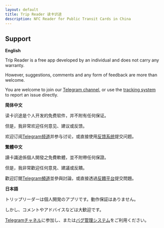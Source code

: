 ```yaml
---
layout: default
title: Trip Reader 读卡识途
description: NFC Reader for Public Transit Cards in China
---
```


## Support

**English**

Trip Reader is a free app developed by an individual and does not carry any warranty.

However, suggestions, comments and any form of feedback are more than welcome. 

You are welcome to join our [Telegram channel][channel], or use the [tracking system][issue] to report an issue directly.

**简体中文**

读卡识途是个人开发的免费软件，并不附有任何保证。

但是，我非常欢迎任何意见、建议或反馈。

欢迎订阅[Telegram频道][channel]并参与讨论，或直接使用[反馈系统][issue]提交问题。

**繁體中文**

讀卡識途係個人開發之免費軟體，並不附帶任何保證。

但是，我非常歡迎任何意見、建議或反饋。

歡迎訂閱[Telegram頻道][channel]並參與討論，或直接透過[反饋平台][issue]提交問題。

**日本語**

トリップリーダーは個人開発のアプリです。動作保証はありません。

しかし、コメントやアドバイスなどは大歓迎です。

[Telegramチャネル][channel]に参加し、または[バグ管理システム][issue]をご利用ください。

[channel]: https://t.me/tripreader
[issue]: https://support.domosekai.com/bugs/

